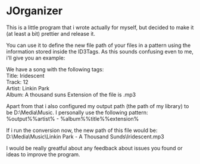 # JOrganizer

This is a little program that i wrote actually for myself, but decided to make it (at least a bit) prettier and release it.

You can use it to define the new file path of your files in a pattern using the information stored inside the ID3Tags. As this sounds confusing even to me, i'll give you an example:

We have a song with the following tags:  
Title: Iridescent  
Track: 12  
Artist: Linkin Park  
Album: A thousand suns
Extension of the file is .mp3

Apart from that i also configured my output path (the path of my library) to be D:\Media\Music\. I personally use the following pattern:  
%output%%artist% - %album%\%title%%extension%

If i run the conversion now, the new path of this file would be:  
D:\Media\Music\Linkin Park - A Thousand Sunds\Iridescent.mp3

I would be really greatful about any feedback about issues you found or ideas to improve the program.
